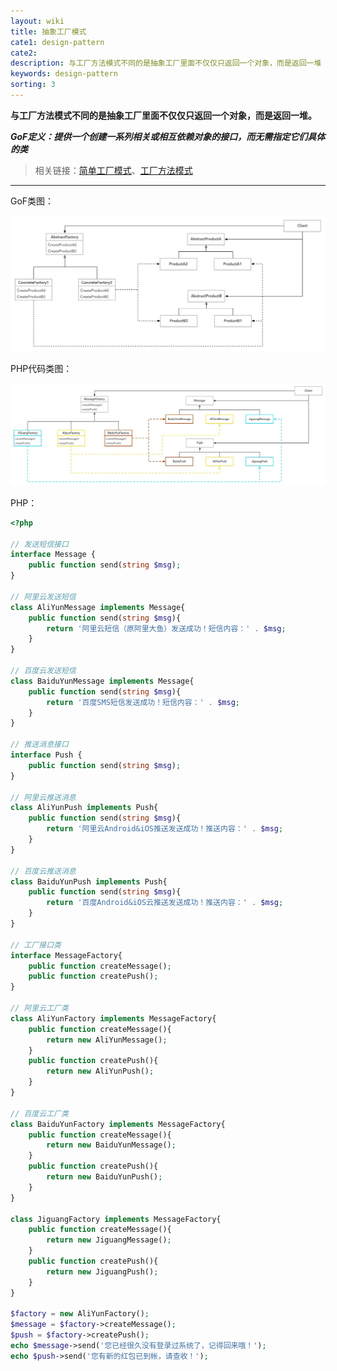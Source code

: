 ```yaml
---
layout: wiki
title: 抽象工厂模式
cate1: design-pattern
cate2: 
description: 与工厂方法模式不同的是抽象工厂里面不仅仅只返回一个对象，而是返回一堆
keywords: design-pattern
sorting: 3
---
```




**与工厂方法模式不同的是抽象工厂里面不仅仅只返回一个对象，而是返回一堆。**

***GoF定义：提供一个创建一系列相关或相互依赖对象的接口，而无需指定它们具体的类***

> 相关链接：[简单工厂模式](https://carpedx.com/wiki/design-pattern-simple-factory/)、[工厂方法模式](https://carpedx.com/wiki/design-pattern-factory/)

------



GoF类图：

<img src="/images/wiki/algorithm/design-pattern-abstract-factory_step1.jpg"  />



PHP代码类图：

<img src="/images/wiki/algorithm/design-pattern-abstract-factory_step2.jpg"  />



PHP：

```php
<?php

// 发送短信接口
interface Message {
    public function send(string $msg);
}

// 阿里云发送短信
class AliYunMessage implements Message{
    public function send(string $msg){
        return '阿里云短信（原阿里大鱼）发送成功！短信内容：' . $msg;
    }
}

// 百度云发送短信
class BaiduYunMessage implements Message{
    public function send(string $msg){
        return '百度SMS短信发送成功！短信内容：' . $msg;
    }
}

// 推送消息接口
interface Push {
    public function send(string $msg);
}

// 阿里云推送消息
class AliYunPush implements Push{
    public function send(string $msg){
        return '阿里云Android&iOS推送发送成功！推送内容：' . $msg;
    }
}

// 百度云推送消息
class BaiduYunPush implements Push{
    public function send(string $msg){
        return '百度Android&iOS云推送发送成功！推送内容：' . $msg;
    }
}

// 工厂接口类
interface MessageFactory{
    public function createMessage();
    public function createPush();
}

// 阿里云工厂类
class AliYunFactory implements MessageFactory{
    public function createMessage(){
        return new AliYunMessage();
    }
    public function createPush(){
        return new AliYunPush();
    }
}

// 百度云工厂类
class BaiduYunFactory implements MessageFactory{
    public function createMessage(){
        return new BaiduYunMessage();
    }
    public function createPush(){
        return new BaiduYunPush();
    }
}

class JiguangFactory implements MessageFactory{
    public function createMessage(){
        return new JiguangMessage();
    }
    public function createPush(){
        return new JiguangPush();
    }
}

$factory = new AliYunFactory();
$message = $factory->createMessage();
$push = $factory->createPush();
echo $message->send('您已经很久没有登录过系统了，记得回来哦！');
echo $push->send('您有新的红包已到帐，请查收！');
```

